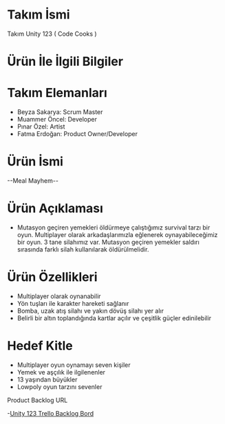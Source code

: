 # Takım İsmi
Takım Unity 123 
( Code Cooks )

# Ürün İle İlgili Bilgiler
# Takım Elemanları
- Beyza Sakarya: Scrum Master
- Muammer Öncel: Developer
- Pınar Özel: Artist
- Fatma Erdoğan: Product Owner/Developer

# Ürün İsmi
--Meal Mayhem--

# Ürün Açıklaması
- Mutasyon geçiren yemekleri öldürmeye çalıştığımız survival tarzı bir oyun. Multiplayer olarak arkadaşlarımızla eğlenerek oynayabileceğimiz bir oyun. 3 tane silahımız var. Mutasyon geçiren yemekler saldırı sırasında farklı silah kullanılarak öldürülmelidir. 

# Ürün Özellikleri
- Multiplayer olarak oynanabilir
- Yön tuşları ile karakter hareketi sağlanır
- Bomba, uzak atış silahı ve yakın dövüş silahı yer alır
- Belirli bir altın toplandığında kartlar açılır ve çeşitlik güçler edinilebilir

# Hedef Kitle
- Multiplayer oyun oynamayı seven kişiler
- Yemek ve aşçılık ile ilgilenenler
- 13 yaşından büyükler
- Lowpoly oyun tarzını sevenler

Product Backlog URL

-[Unity 123 Trello Backlog Bord ](https://trello.com/b/NyiKmSk4/google-akademi-bootcamp)
